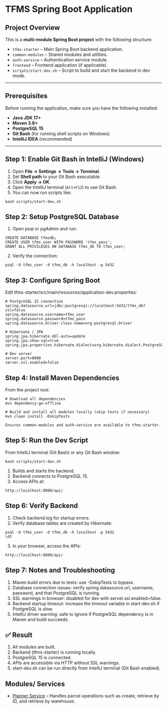 # TFMS Spring Boot Application

## Project Overview

This is a **multi-module Spring Boot project** with the following structure:


- `tfms-starter` – Main Spring Boot backend application.
- `common-modules` – Shared modules and utilities.
- `auth-service` – Authentication service module.
- `frontend` – Frontend application (if applicable).
- `scripts/start-dev.sh` – Script to build and start the backend in dev mode.

---

## Prerequisites

Before running the application, make sure you have the following installed:

- **Java JDK 17+**
- **Maven 3.8+**
- **PostgreSQL 15**
- **Git Bash** (for running shell scripts on Windows)
- **IntelliJ IDEA** (recommended)

---

## Step 1: Enable Git Bash in IntelliJ (Windows)

1. Open **File → Settings → Tools → Terminal**.
2. Set **Shell path** to your Git Bash executable:
3. Click **Apply → OK**.  
4. Open the IntelliJ terminal (`Alt+F12`) to use Git Bash.  
5. You can now run scripts like:

```
bash scripts/start-dev.sh
```

## Step 2: Setup PostgreSQL Database

1. Open psql or pgAdmin and run:
```
CREATE DATABASE tfmsdb;
CREATE USER tfms_user WITH PASSWORD 'tfms_pass';
GRANT ALL PRIVILEGES ON DATABASE tfms_db TO tfms_user;
```

2. Verify the connection:
```
psql -U tfms_user -d tfms_db -h localhost -p 5432
```

## Step 3: Configure Spring Boot
Edit tfms-starter/src/main/resources/application-dev.properties:
```
# PostgreSQL 15 connection
spring.datasource.url=jdbc:postgresql://localhost:5432/tfms_db?ssl=false
spring.datasource.username=tfms_user
spring.datasource.password=tfms_pass
spring.datasource.driver-class-name=org.postgresql.Driver

# Hibernate / JPA
spring.jpa.hibernate.ddl-auto=update
spring.jpa.show-sql=true
spring.jpa.properties.hibernate.dialect=org.hibernate.dialect.PostgreSQLDialect

# Dev server
server.port=8080
server.ssl.enabled=false
```

## Step 4: Install Maven Dependencies
From the project root:
```
# Download all dependencies
mvn dependency:go-offline

# Build and install all modules locally (skip tests if necessary)
mvn clean install -DskipTests

Ensures common-modules and auth-service are available to tfms-starter.
```

## Step 5: Run the Dev Script

From IntelliJ terminal (Git Bash) or any Git Bash window:
```
bash scripts/start-dev.sh
```

1. Builds and starts the backend.
2. Backend connects to PostgreSQL 15. 
3. Access APIs at:
```
http://localhost:8080/api/
```
## Step 6: Verify Backend

1. Check backend.log for startup errors.
2. Verify database tables are created by Hibernate:
```
psql -U tfms_user -d tfms_db -h localhost -p 5432
\dt
```
3. In your browser, access the APIs:
```
http://localhost:8080/api/
```
## Step 7: Notes and Troubleshooting

1. Maven build errors due to tests: use -DskipTests to bypass.
2. Database connection issues: verify spring.datasource.url, username, password, and that PostgreSQL is running.
3. SSL warnings in browser: disabled for dev with server.ssl.enabled=false.
4. Backend startup timeout: increase the timeout variable in start-dev.sh if PostgreSQL is slow.
5. IntelliJ driver warning: safe to ignore if PostgreSQL dependency is in Maven and build succeeds.

## ✅ Result
1. All modules are built.
2. Backend (tfms-starter) is running locally.
3. PostgreSQL 15 is connected.
4. APIs are accessible via HTTP without SSL warnings.
5. start-dev.sh can be run directly from IntelliJ terminal (Git Bash enabled).


## Modules/ Services

- [Planner Service](tfms-modules/planner-modules/README.md) – Handles parcel operations such as create, retrieve by ID, and retrieve by warehouse.